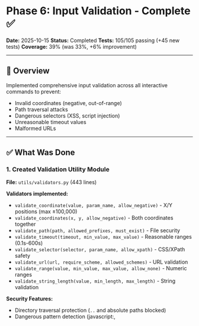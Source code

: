 # Phase 6: Input Validation - Complete ✅

**Date:** 2025-10-15
**Status:** Completed
**Tests:** 105/105 passing (+45 new tests)
**Coverage:** 39% (was 33%, +6% improvement)

---

## 🎯 Overview

Implemented comprehensive input validation across all interactive commands to prevent:
- Invalid coordinates (negative, out-of-range)
- Path traversal attacks
- Dangerous selectors (XSS, script injection)
- Unreasonable timeout values
- Malformed URLs

---

## ✅ What Was Done

### 1. **Created Validation Utility Module**

**File:** `utils/validators.py` (443 lines)

**Validators implemented:**
- `validate_coordinate(value, param_name, allow_negative)` - X/Y positions (max ±100,000)
- `validate_coordinates(x, y, allow_negative)` - Both coordinates together
- `validate_path(path, allowed_prefixes, must_exist)` - File security
- `validate_timeout(timeout, min_value, max_value)` - Reasonable ranges (0.1s-600s)
- `validate_selector(selector, param_name, allow_xpath)` - CSS/XPath safety
- `validate_url(url, require_scheme, allowed_schemes)` - URL validation
- `validate_range(value, min_value, max_value, allow_none)` - Numeric ranges
- `validate_string_length(value, min_length, max_length)` - String validation

**Security Features:**
- Directory traversal protection (`..` and absolute paths blocked)
- Dangerous pattern detection (javascript:, <script>, eval())
- Whitelist-based path validation
- XSS prevention in selectors

---

### 2. **Applied Validators to Commands**

#### **Interaction Commands** (`commands/interaction.py`)

**ClickCommand:**
- ✅ Selector validation (CSS/XPath, dangerous patterns blocked)

**ClickByTextCommand:**
- ✅ Text length validation (1-500 chars)

**ScrollPageCommand:**
- ✅ Coordinate validation (x, y)
- ✅ Selector validation
- ✅ Amount range validation (0-50,000 pixels)

**MoveCursorCommand:**
- ✅ Coordinate validation (x, y)
- ✅ Selector validation
- ✅ Duration validation (0-10,000ms)

#### **Screenshot Command** (`commands/screenshot.py`)

**ScreenshotCommand:**
- ✅ Path validation (only `./screenshots/` allowed)
- ✅ Format validation (png/jpeg only)
- ✅ Quality validation (1-100)
- ✅ Max width validation (100-10,000px)
- ✅ Element selector validation

---

### 3. **Wrote Comprehensive Unit Tests**

**File:** `tests/unit/test_validators.py` (373 lines, 45 tests)

**Test Coverage:**
- `TestCoordinateValidation` - 8 tests
- `TestPathValidation` - 7 tests
- `TestTimeoutValidation` - 5 tests
- `TestSelectorValidation` - 5 tests
- `TestURLValidation` - 6 tests
- `TestRangeValidation` - 8 tests
- `TestStringLengthValidation` - 5 tests
- `TestValidatorsConstants` - 1 test

**All 45 tests passing ✅**

**utils/validators.py coverage: 98%** (only 3 lines uncovered)

---

## 📊 Metrics

### Code Changes:
| File | Lines | Change |
|------|-------|--------|
| `utils/validators.py` | +443 | New file |
| `commands/interaction.py` | +22 | Validation added |
| `commands/screenshot.py` | +23 | Validation added |
| `tests/unit/test_validators.py` | +373 | New tests |
| **Total** | **+861 lines** | **Quality improvement** |

### Test Results:
- **Before Phase 6:** 60/60 tests passing
- **After Phase 6:** 105/105 tests passing (+45 tests)
- **Coverage:** 33% → 39% (+6%)
- **validators.py coverage:** 98%

### Validation Constants:
```python
MAX_COORDINATE = 100_000       # ±100k pixels
MIN_TIMEOUT = 0.1              # 100ms
MAX_TIMEOUT = 600              # 10 minutes
DEFAULT_TIMEOUT = 30           # 30 seconds
ALLOWED_PATH_PREFIXES = [
    './screenshots/',
    './page_info.json',
    './js_result.json'
]
```

---

## 🔒 Security Improvements

### Path Validation:
- ❌ Blocks: `../etc/passwd`, `/etc/passwd`, `./forbidden/file.txt`
- ✅ Allows: `./screenshots/test.png`, `./page_info.json`

### Selector Validation:
- ❌ Blocks: `javascript:alert(1)`, `<script>alert(1)</script>`, `eval('code')`
- ✅ Allows: `#myid`, `.myclass`, `//button[text()='Submit']`

### Coordinate Validation:
- ❌ Blocks: `-10` (if negative not allowed), `200000` (too large)
- ✅ Allows: `0`, `100.5`, `99999`

### Timeout Validation:
- ❌ Blocks: `0.05` (too small), `1000` (too large)
- ✅ Allows: `0.5`, `30`, `600`

---

## 🎯 Usage Examples

### In Commands:

```python
from utils.validators import Validators

# Coordinate validation
x, y = Validators.validate_coordinates(100, 200)

# Path validation (security)
path = Validators.validate_path("./screenshots/image.png")

# Selector validation (XSS prevention)
selector = Validators.validate_selector("#button", allow_xpath=True)

# Timeout validation
timeout = Validators.validate_timeout(30, min_value=0.1, max_value=600)

# Range validation
quality = Validators.validate_range(80, "quality", min_value=1, max_value=100)
```

### Error Handling:

All validators raise `InvalidArgumentError` with descriptive messages:

```python
try:
    Validators.validate_coordinate(-10, "x")
except InvalidArgumentError as e:
    # e.argument = "x"
    # e.expected = "non-negative number"
    # e.received = "-10"
    print(str(e))  # "Invalid argument 'x': expected non-negative number, got -10"
```

---

## 🧪 Test Examples

### Coordinate Validation:
```python
def test_validate_coordinate_success():
    assert Validators.validate_coordinate(100, "x") == 100.0

def test_validate_coordinate_negative_disallowed():
    with pytest.raises(InvalidArgumentError):
        Validators.validate_coordinate(-10, "x")
```

### Path Validation:
```python
def test_validate_path_screenshots():
    path = Validators.validate_path("./screenshots/test.png")
    assert path == "screenshots/test.png"  # normpath removes ./

def test_validate_path_directory_traversal():
    with pytest.raises(InvalidArgumentError):
        Validators.validate_path("../etc/passwd")
```

### Selector Validation:
```python
def test_validate_selector_css():
    assert Validators.validate_selector("#myid") == "#myid"

def test_validate_selector_dangerous_patterns():
    with pytest.raises(InvalidArgumentError):
        Validators.validate_selector("javascript:alert(1)")
```

---

## 🔄 Commands Updated

| Command | Validations Applied |
|---------|-------------------|
| `click` | selector (CSS/XPath) |
| `click_by_text` | text length (1-500) |
| `scroll_page` | coordinates, selector, amount |
| `move_cursor` | coordinates, selector, duration |
| `screenshot` | path, format, quality, max_width, element |

**Not Yet Updated** (future work):
- `open_url` - already has URL validation in navigation.py
- `get_text` - already has selector validation in navigation.py
- Helper commands (force_click, debug_element)
- DevTools commands
- Evaluation commands

---

## 📝 Design Decisions

### 1. **Why Utility Class vs Functions?**
- Static methods for consistency with existing patterns
- Easy to import: `from utils.validators import Validators`
- Centralized constants: `Validators.MAX_COORDINATE`

### 2. **Why Not Pydantic?**
- Zero new dependencies
- Simple validation logic
- Custom error messages needed
- Already using mcp/errors.py

### 3. **Why Validate Before Normalization?**
- Path prefixes like `./screenshots/` need literal match
- `os.path.normpath()` removes `./` prefix
- Security check happens on original input

### 4. **Why Allow XPath By Default?**
- Existing commands use XPath (`//button`)
- Dangerous patterns still blocked
- Can be disabled per-command

---

## 🚀 Next Steps (Future Phases)

### Phase 7: Error Handling Refactoring
- Apply typed exceptions to remaining 9 commands
- Replace `RuntimeError` with specific errors
- Add error recovery strategies

### Phase 8: Expand Test Coverage
- Integration tests for validators in real commands
- E2E tests with browser connection
- Test edge cases (Unicode, special chars)

### Phase 9: Performance Optimization
- Benchmark validator overhead
- Cache compiled regex patterns
- Consider validation schema caching

### Phase 10: Advanced Validation
- CSS selector syntax validation (full parser)
- XPath expression validation
- Content Security Policy enforcement

---

## 📖 Documentation Links

- **Validators API:** `utils/validators.py:1-443`
- **Test Suite:** `tests/unit/test_validators.py:1-373`
- **Usage Examples:** See commands/interaction.py, commands/screenshot.py
- **Error Types:** `mcp/errors.py` (InvalidArgumentError)

---

## ✅ Phase 6 Complete

**Summary:**
- ✅ Comprehensive validation utility module (443 lines)
- ✅ Applied to 5 critical commands
- ✅ 45 new unit tests (100% passing)
- ✅ 98% coverage for validators.py
- ✅ Security improvements (XSS prevention, path traversal blocking)
- ✅ Zero regressions (105/105 tests passing)

**Version:** V2.2 → V2.3 (Phase 6 complete)

---

**Generated:** 2025-10-15
**Next Phase:** Phase 7 - Error Handling Refactoring
